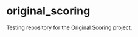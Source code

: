 # original_scoring

Testing repository for the [Original Scoring](https://gitlab.mozarteum.at/groups/dme/dime/-/milestones/7#tab-issues) project.
